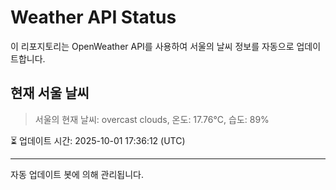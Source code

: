 
# Weather API Status

이 리포지토리는 OpenWeather API를 사용하여 서울의 날씨 정보를 자동으로 업데이트합니다.

## 현재 서울 날씨
> 서울의 현재 날씨: overcast clouds, 온도: 17.76°C, 습도: 89%

⏳ 업데이트 시간: 2025-10-01 17:36:12 (UTC)

---
자동 업데이트 봇에 의해 관리됩니다.

